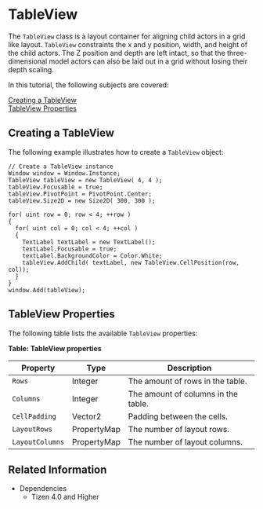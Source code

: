 # TableView

The `TableView` class is a layout container for aligning child actors in a grid like layout.
`TableView` constraints the x and y position, width, and height of the child actors.
The Z position and depth are left intact, so that the three-dimensional model actors can also be laid out in a grid without losing their depth scaling.

In this tutorial, the following subjects are covered:

[Creating a TableView](#1)<br>
[TableView Properties](#2)<br>

<a name="1"></a>
## Creating a TableView

The following example illustrates how to create a `TableView` object:

```
// Create a TableView instance
Window window = Window.Instance;
TableView tableView = new TableView( 4, 4 );
tableView.Focusable = true;
tableView.PivotPoint = PivotPoint.Center;
tableView.Size2D = new Size2D( 300, 300 );

for( uint row = 0; row < 4; ++row )
{
  for( uint col = 0; col < 4; ++col )
  {
    TextLabel textLabel = new TextLabel();
    textLabel.Focusable = true;
    textLabel.BackgroundColor = Color.White;
    tableView.AddChild( textLabel, new TableView.CellPosition(row, col));
  }
}
window.Add(tableView);
```
<a name="2"></a>
## TableView Properties

The following table lists the available `TableView` properties:

**Table: TableView properties**

| Property        | Type         | Description                        |
|-----------------|--------------|------------------------------------|
| `Rows`          | Integer      | The amount of rows in the table.    |
| `Columns`       | Integer      | The amount of columns in the table. |
| `CellPadding`   | Vector2      | Padding between the cells.              |
| `LayoutRows`    | PropertyMap  | The number of layout rows.          |
| `LayoutColumns` | PropertyMap  | The number of layout columns.       |



## Related Information
- Dependencies
  -   Tizen 4.0 and Higher

